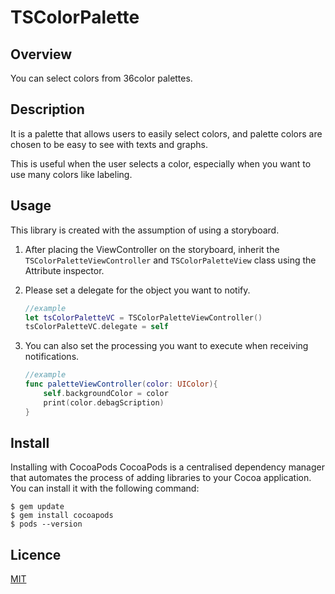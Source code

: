 # TSColorPalette

## Overview
You can select colors from 36color palettes.

## Description
It is a palette that allows users to easily select colors, and palette colors are chosen to be easy to see with texts and graphs.

This is useful when the user selects a color, especially when you want to use many colors like labeling.

## Usage
This library is created with the assumption of using a storyboard.

1. After placing the ViewController on the storyboard, inherit the `TSColorPaletteViewController` and `TSColorPaletteView` class using the Attribute inspector.
2. Please set a delegate for the object you want to notify.

    ```Swift
    //example
    let tsColorPaletteVC = TSColorPaletteViewController()
    tsColorPaletteVC.delegate = self
    ```

3. You can also set the processing you want to execute when receiving notifications.
    
    ```Swift
    //example
    func paletteViewController(color: UIColor){
        self.backgroundColor = color
        print(color.debagScription)
    }
    ```

## Install
Installing with CocoaPods
CocoaPods is a centralised dependency manager that automates the process of adding libraries to your Cocoa application. You can install it with the following command:
```
$ gem update
$ gem install cocoapods
$ pods --version
```

## Licence

[MIT](https://github.com/cyan-drop/PastelColorPalette/blob/master/LICENSE)

